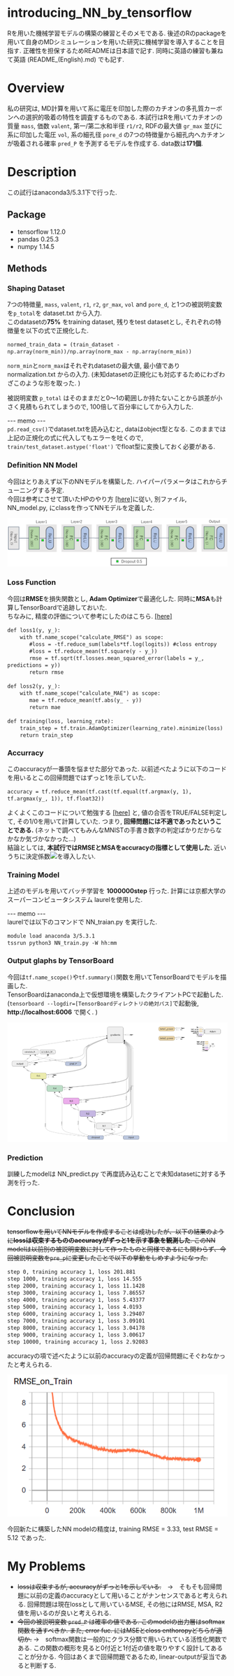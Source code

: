 # introducing_NN_by_tensorflow
Rを用いた機械学習モデルの構築の練習とそのメモである. 後述のRのpackageを用いて自身のMDシミュレーションを用いた研究に機械学習を導入することを目指す. 正確性を担保するためREADMEは日本語で記す. 同時に英語の練習も兼ねて英語 (README_(English).md) でも記す.  

# Overview    
私の研究は, MD計算を用いて系に電圧を印加した際のカチオンの多孔質カーボンへの選択的吸着の特性を調査するものである. 本試行はRを用いてカチオンの質量 `mass`, 価数 `valent`, 第一/第二水和半径 `r1/r2`, RDFの最大値 `gr_max` 並びに系に印加した電圧 `vol`, 系の細孔径 `pore_d` の7つの特徴量から細孔内へカチオンが吸着される確率 `pred_P` を予測するモデルを作成する. data数は**171個**.         

# Description  
この試行はanaconda3/5.3.1下で行った.  
## Package
* tensorflow 1.12.0 
* pandas 0.25.3  
* numpy 1.14.5  

## Methods  
### Shaping Dataset
7つの特徴量, `mass`, `valent`, `r1`, `r2`, `gr_max`, `vol` and `pore_d`, と1つの被説明変数を`p_total`を dataset.txt から入力.    
このdatasetの**75%** をtraining dataset, 残りをtest datasetとし, それぞれの特徴量を以下の式で正規化した.   
```
normed_train_data = (train_dataset - np.array(norm_min))/np.array(norm_max - np.array(norm_min))
```
`norm_min`と`norm_max`はそれぞれdatasetの最大値, 最小値であり normalization.txt からの入力. (未知datasetの正規化にも対応するためにわざわざこのような形を取った. )  

被説明変数 `p_total` はそのままだと0～1の範囲しか持たないことから誤差が小さく見積もられてしまうので, 100倍して百分率にしてから入力した.

--- memo ---  
`pd.read_csv()`でdataset.txtを読み込むと, dataはobject型となる. このままでは上記の正規化の式に代入してもエラーを吐くので, `train/test_dataset.astype('float')` でfloat型に変換しておく必要がある.   


### Definition NN Model
今回はとりあえず以下のNNモデルを構築した. ハイパーパラメータはこれからチューニングする予定.  
今回は参考にさせて頂いたHPのやり方 <a href="https://qiita.com/SwitchBlade/items/6677c283b2402d060cd0" target="_blank">[here]</a>に従い, 別ファイル, NN_model.py, にclassを作ってNNモデルを定義した.  

![NN model](https://github.com/yusuke-kawaian/introducing_NN_by_tensorflow/blob/master/DNN1.png)


### Loss Function
今回は**RMSE**を損失関数とし, **Adam Optimizer**で最適化した. 同時に**MSA**も計算しTensorBoardで追跡しておいた.  
ちなみに, 精度の評価について参考にしたのはこちら. <a href="https://pythondatascience.plavox.info/scikit-learn/回帰モデルの評価" target="_blank">[here]</a>  
    
``` 
def loss1(y, y_):
    with tf.name_scope("calculate_RMSE") as scope:
       #loss = -tf.reduce_sum(labels*tf.log(logits)) #closs entropy
       #loss = tf.reduce_mean(tf.square(y - y_))
       rmse = tf.sqrt(tf.losses.mean_squared_error(labels = y_, predictions = y))
       return rmse

def loss2(y, y_):
    with tf.name_scope("calculate_MAE") as scope:
       mae = tf.reduce_mean(tf.abs(y_ - y))
       return mae

def training(loss, learning_rate):
    train_step = tf.train.AdamOptimizer(learning_rate).minimize(loss)
    return train_step
```

### Accurracy  
このaccuracyが一番頭を悩ませた部分であった. 以前述べたように以下のコードを用いるとこの回帰問題ではずっと1を示していた.  
```
accuracy = tf.reduce_mean(tf.cast(tf.equal(tf.argmax(y, 1), tf.argmax(y_, 1)), tf.float32))
```  
よくよくこのコードについて勉強する <a href="http://testpy.hatenablog.com/entry/2016/11/27/035033" target="_blank">[here]</a> と, 値の合否をTRUE/FALSE判定して, その1/0を用いて計算していた. つまり, **回帰問題には不適であったということである.** (ネットで調べてもみんなMNISTの手書き数字の判定ばかりだからなかなか気づかなかった…)  
結論としては, **本試行ではRMSEとMSAをaccuracyの指標として使用した.** 近いうちに決定係数<img src="https://latex.codecogs.com/gif.latex?R^2"/>を導入したい.  

### Training Model
上述のモデルを用いてバッチ学習を **1000000step** 行った.  計算には京都大学のスーパーコンピュータシステム laurelを使用した.  

--- memo ---  
laurelでは以下のコマンドで NN_traian.py を実行した.  
```
module load anaconda 3/5.3.1  
tssrun python3 NN_train.py -W hh:mm
```  

### Output glaphs by TensorBoard  
今回は`tf.name_scope()`や`tf.summary()`関数を用いてTensorBoardでモデルを描画した.  
TensorBoardはanaconda上で仮想環境を構築したクライアントPCで起動した. (`tensorboard --logdir=[TensorBoardディレクトリの絶対パス]`で起動後, **http://localhost:6006** で開く. )  

![NN model](https://github.com/yusuke-kawaian/introducing_NN_by_tensorflow/blob/master/DNN1_tensorboard.png)

### Prediction  
訓練したmodelは NN_predict.py で再度読み込むことで未知datasetに対する予測を行った.  

# Conclusion    
~~tensorflowを用いてNNモデルを作成することは成功したが、以下の結果のように**lossは収束するもののaccuracyがずっと1を示す事象を観測した**. このNN modelは以前別の被説明変数に対して作ったものと同様であるにも関わらず、今回被説明変数を`pre_p`に変更したことで以下の挙動をしめすようになった.~~  

```
step 0, training accuracy 1, loss 201.881
step 1000, training accuracy 1, loss 14.555
step 2000, training accuracy 1, loss 11.1428
step 3000, training accuracy 1, loss 7.86557
step 4000, training accuracy 1, loss 5.43377
step 5000, training accuracy 1, loss 4.0193
step 6000, training accuracy 1, loss 3.29407
step 7000, training accuracy 1, loss 3.09101
step 8000, training accuracy 1, loss 3.04178
step 9000, training accuracy 1, loss 3.00617
step 10000, training accuracy 1, loss 2.92083
```  
accuracyの項で述べたように以前のaccuracyの定義が回帰問題にそぐわなかったと考えられる. 

![RMSE](https://github.com/yusuke-kawaian/introducing_NN_by_tensorflow/blob/master/RMSE_train_20200521_1Mstep.png)  

今回新たに構築したNN modelの精度は, training RMSE = 3.33, test RMSE = 5.12 であった. 

# My Problems  
* ~~lossは収束するが, accuracyがずっと1を示している.~~　→　そもそも回帰問題に以前の定義のaccuracyとして用いることがナンセンスであると考えられる. 回帰問題は現在lossとして用いているMSE, その他にはRMSE, MSA, R2値を用いるのが良いと考えられる.   
* ~~今回の被説明変数 `pred_P` は確率の値である. このmodelの出力層はsoftmax関数を通すべきか. また, error fuc. にはMSEとcloss enthoropyどちらが適切か.~~ →　softmax関数は一般的にクラス分類で用いられている活性化関数である. この関数の概形を見ると0付近と1付近の値を取りやすく設計してあることが分かる. 今回はあくまで回帰問題であるため, linear-outputが妥当であると判断する.   
